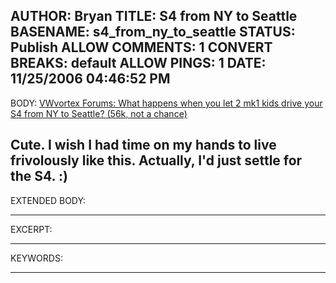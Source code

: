AUTHOR: Bryan
TITLE: S4 from NY to Seattle
BASENAME: s4_from_ny_to_seattle
STATUS: Publish
ALLOW COMMENTS: 1
CONVERT BREAKS: __default__
ALLOW PINGS: 1
DATE: 11/25/2006 04:46:52 PM
-----
BODY:
<a title="VWvortex Forums: What happens when you let 2 mk1 kids drive your S4 from NY to Seattle? (56k, not a chance)" href="http://forums.vwvortex.com/zerothread?id=2918517">VWvortex Forums: What happens when you let 2 mk1 kids drive your S4 from NY to Seattle? (56k, not a chance)</a>

Cute. I wish I had time on my hands to live frivolously like this. Actually, I'd just settle for the S4. :)
-----
EXTENDED BODY:

-----
EXCERPT:

-----
KEYWORDS:

-----


